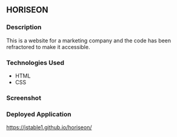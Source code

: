 ## HORISEON

### Description
This is a website for a marketing company and the code has been refractored to make it accessible. 

### Technologies Used
* HTML
* CSS

### Screenshot

### Deployed Application
https://jstable1.github.io/horiseon/